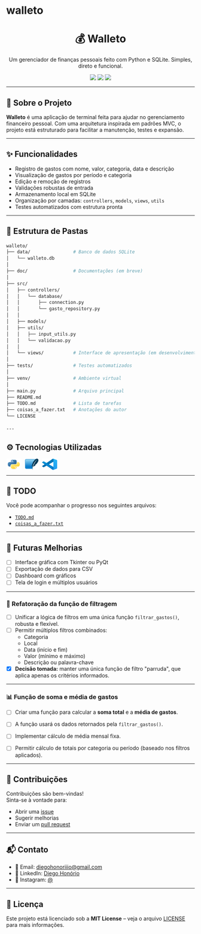 # walleto

<h1 align="center">💰 Walleto</h1>
<p align="center">
</p>

<p align="center">
  Um gerenciador de finanças pessoais feito com Python e SQLite. Simples, direto e funcional.
</p>

<p align="center">
  <img src="https://img.shields.io/badge/Status-Em desenvolvimento-yellow?style=flat-square"/>
  <img src="https://img.shields.io/github/languages/top/honoriio/walleto?style=flat-square"/>
  <img src="https://img.shields.io/github/last-commit/honoriio/walleto?style=flat-square"/>
</p>

---
## 🧠 Sobre o Projeto

**Walleto** é uma aplicação de terminal feita para ajudar no gerenciamento financeiro pessoal. Com uma arquitetura inspirada em padrões MVC, o projeto está estruturado para facilitar a manutenção, testes e expansão.

---

## ✨ Funcionalidades

- Registro de gastos com nome, valor, categoria, data e descrição
- Visualização de gastos por período e categoria
- Edição e remoção de registros
- Validações robustas de entrada
- Armazenamento local em SQLite
- Organização por camadas: `controllers`, `models`, `views`, `utils`
- Testes automatizados com estrutura pronta

---

## 🧱 Estrutura de Pastas

```bash
walleto/
├── data/                # Banco de dados SQLite
│   └── walleto.db
│
├── doc/                 # Documentações (em breve)
│
├── src/
│   ├── controllers/
│   │   └── database/
│   │       ├── connection.py
│   │       └── gasto_repository.py
│   │
│   ├── models/
│   ├── utils/
│   │   ├── input_utils.py
│   │   └── validacao.py
│   │
│   └── views/           # Interface de apresentação (em desenvolvimento)
│
├── tests/               # Testes automatizados
│
├── venv/                # Ambiente virtual
│
├── main.py              # Arquivo principal
├── README.md
├── TODO.md              # Lista de tarefas
├── coisas_a_fazer.txt   # Anotações do autor
└── LICENSE

---
```
## ⚙️ Tecnologias Utilizadas
<p align="left"> <img align="center" alt="Python" height="30" width="40" src="https://raw.githubusercontent.com/devicons/devicon/master/icons/python/python-original.svg">&nbsp; <img align="center" alt="SQLite" height="30" width="40" src="https://raw.githubusercontent.com/devicons/devicon/master/icons/sqlite/sqlite-original.svg">&nbsp; <img align="center" alt="VSCode" height="30" width="40" src="https://raw.githubusercontent.com/devicons/devicon/master/icons/vscode/vscode-original.svg"> </p>

---
## 📌 TODO
Você pode acompanhar o progresso nos seguintes arquivos:

- [`TODO.md`](TODO.md)
- [`coisas_a_fazer.txt`](coisas_a_fazer.txt)

---

## 🧠 Futuras Melhorias

- [ ] Interface gráfica com Tkinter ou PyQt  
- [ ] Exportação de dados para CSV  
- [ ] Dashboard com gráficos  
- [ ] Tela de login e múltiplos usuários  

---

### 🔧 Refatoração da função de filtragem

- [ ] Unificar a lógica de filtros em uma única função `filtrar_gastos()`, robusta e flexível.
- [ ] Permitir múltiplos filtros combinados:
  - Categoria
  - Local
  - Data (início e fim)
  - Valor (mínimo e máximo)
  - Descrição ou palavra-chave
- [x] **Decisão tomada:** manter uma única função de filtro "parruda", que aplica apenas os critérios informados.

---

### 📊 Função de soma e média de gastos

- [ ] Criar uma função para calcular a **soma total** e a **média de gastos**.
- [ ] A função usará os dados retornados pela `filtrar_gastos()`.
- [ ] Implementar cálculo de média mensal fixa.
- [ ] Permitir cálculo de totais por categoria ou período (baseado nos filtros aplicados).


---

## 🤝 Contribuições

Contribuições são bem-vindas!  
Sinta-se à vontade para:

- Abrir uma [issue](https://github.com/honoriio/walleto/issues)
- Sugerir melhorias
- Enviar um [pull request](https://github.com/honoriio/walleto/pulls)

---

## 📬 Contato

- 📧 Email: [diegohonoriiio@gmail.com](mailto:diegohonoriiio@gmail.com)  
- 💼 LinkedIn: [Diego Honório](https://www.linkedin.com/in/diego-hon%C3%B3rio-0102581a3/)  
- 📸 Instagram: [@](https://www.instagram.com/seuuser)

---

## 📄 Licença

Este projeto está licenciado sob a **MIT License** – veja o arquivo [LICENSE](LICENSE) para mais informações.
